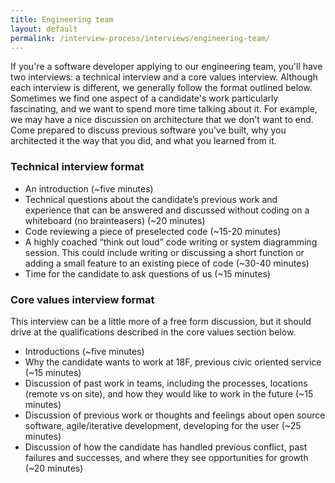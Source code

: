 ```yaml
---
title: Engineering team
layout: default
permalink: /interview-process/interviews/engineering-team/
---
```


If you're a software developer applying to our engineering team, you'll have two interviews: a technical interview and a core values interview. Although each interview is different, we generally follow the format outlined below. Sometimes we find one aspect of a candidate's work particularly fascinating, and we want to spend more time talking about it. For example, we may have a nice discussion on architecture that we don't want to end. Come prepared to discuss previous software you've built, why you architected it the way that you did, and what you learned from it.

### Technical interview format
- An introduction  (~five minutes)
- Technical questions about the candidate’s previous work and experience that can be answered and discussed without coding on a whiteboard (no brainteasers)  (~20 minutes)
- Code reviewing a piece of preselected code  (~15-20 minutes) 
- A highly coached “think out loud” code writing or system diagramming session. This could include writing or discussing a short function or adding a small feature to an existing piece of code (~30-40 minutes)
- Time for the candidate to ask questions of us (~15 minutes)

### Core values interview format 

This interview can be a little more of a free form discussion, but it should drive at the qualifications described in the core values section below. 

 - Introductions (~five minutes)
 - Why the candidate wants to work at 18F, previous civic oriented service (~15 minutes)
 - Discussion of past work in teams, including the processes, locations (remote vs on site), and how they would like to work in the future (~15 minutes)
 - Discussion of previous work or thoughts and feelings about open source software, agile/iterative development, developing for the user (~25 minutes)
 - Discussion of how the candidate has handled previous conflict, past failures and successes, and where they see opportunities for growth (~20 minutes)